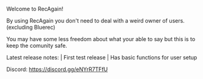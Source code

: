 
Welcome to RecAgain!


By using RecAgain you don't need to deal with a weird owner of users. (excluding Bluerec)



You may have some less freedom about what your able to say but this is to keep the comunity safe.
                                                                                                                          


Latest release notes:
       | First test release
              | Has basic functions for user setup













Discord: https://discord.gg/eNYrR7TFfU
